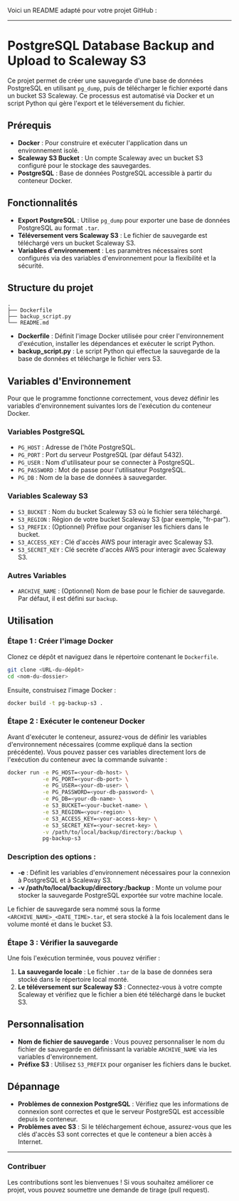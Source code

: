Voici un README adapté pour votre projet GitHub :

---

# PostgreSQL Database Backup and Upload to Scaleway S3

Ce projet permet de créer une sauvegarde d'une base de données PostgreSQL en utilisant `pg_dump`, puis de télécharger le fichier exporté dans un bucket S3 Scaleway. Ce processus est automatisé via Docker et un script Python qui gère l'export et le téléversement du fichier.

## Prérequis

- **Docker** : Pour construire et exécuter l'application dans un environnement isolé.
- **Scaleway S3 Bucket** : Un compte Scaleway avec un bucket S3 configuré pour le stockage des sauvegardes.
- **PostgreSQL** : Base de données PostgreSQL accessible à partir du conteneur Docker.

## Fonctionnalités

- **Export PostgreSQL** : Utilise `pg_dump` pour exporter une base de données PostgreSQL au format `.tar`.
- **Téléversement vers Scaleway S3** : Le fichier de sauvegarde est téléchargé vers un bucket Scaleway S3.
- **Variables d'environnement** : Les paramètres nécessaires sont configurés via des variables d'environnement pour la flexibilité et la sécurité.

## Structure du projet

```
.
├── Dockerfile
├── backup_script.py
└── README.md
```

- **Dockerfile** : Définit l'image Docker utilisée pour créer l'environnement d'exécution, installer les dépendances et exécuter le script Python.
- **backup_script.py** : Le script Python qui effectue la sauvegarde de la base de données et télécharge le fichier vers S3.

## Variables d'Environnement

Pour que le programme fonctionne correctement, vous devez définir les variables d'environnement suivantes lors de l'exécution du conteneur Docker.

### Variables PostgreSQL

- `PG_HOST` : Adresse de l'hôte PostgreSQL.
- `PG_PORT` : Port du serveur PostgreSQL (par défaut 5432).
- `PG_USER` : Nom d'utilisateur pour se connecter à PostgreSQL.
- `PG_PASSWORD` : Mot de passe pour l'utilisateur PostgreSQL.
- `PG_DB` : Nom de la base de données à sauvegarder.

### Variables Scaleway S3

- `S3_BUCKET` : Nom du bucket Scaleway S3 où le fichier sera téléchargé.
- `S3_REGION` : Région de votre bucket Scaleway S3 (par exemple, "fr-par").
- `S3_PREFIX` : (Optionnel) Préfixe pour organiser les fichiers dans le bucket.
- `S3_ACCESS_KEY` : Clé d'accès AWS pour interagir avec Scaleway S3.
- `S3_SECRET_KEY` : Clé secrète d'accès AWS pour interagir avec Scaleway S3.

### Autres Variables

- `ARCHIVE_NAME` : (Optionnel) Nom de base pour le fichier de sauvegarde. Par défaut, il est défini sur `backup`.
  
## Utilisation

### Étape 1 : Créer l'image Docker

Clonez ce dépôt et naviguez dans le répertoire contenant le `Dockerfile`.

```bash
git clone <URL-du-dépôt>
cd <nom-du-dossier>
```

Ensuite, construisez l'image Docker :

```bash
docker build -t pg-backup-s3 .
```

### Étape 2 : Exécuter le conteneur Docker

Avant d'exécuter le conteneur, assurez-vous de définir les variables d'environnement nécessaires (comme expliqué dans la section précédente). Vous pouvez passer ces variables directement lors de l'exécution du conteneur avec la commande suivante :

```bash
docker run -e PG_HOST=<your-db-host> \
           -e PG_PORT=<your-db-port> \
           -e PG_USER=<your-db-user> \
           -e PG_PASSWORD=<your-db-password> \
           -e PG_DB=<your-db-name> \
           -e S3_BUCKET=<your-bucket-name> \
           -e S3_REGION=<your-region> \
           -e S3_ACCESS_KEY=<your-access-key> \
           -e S3_SECRET_KEY=<your-secret-key> \
           -v /path/to/local/backup/directory:/backup \
           pg-backup-s3
```

### Description des options :

- **-e** : Définit les variables d'environnement nécessaires pour la connexion à PostgreSQL et à Scaleway S3.
- **-v /path/to/local/backup/directory:/backup** : Monte un volume pour stocker la sauvegarde PostgreSQL exportée sur votre machine locale.
  
Le fichier de sauvegarde sera nommé sous la forme `<ARCHIVE_NAME>_<DATE_TIME>.tar`, et sera stocké à la fois localement dans le volume monté et dans le bucket S3.

### Étape 3 : Vérifier la sauvegarde

Une fois l'exécution terminée, vous pouvez vérifier :

1. **La sauvegarde locale** : Le fichier `.tar` de la base de données sera stocké dans le répertoire local monté.
2. **Le téléversement sur Scaleway S3** : Connectez-vous à votre compte Scaleway et vérifiez que le fichier a bien été téléchargé dans le bucket S3.

## Personnalisation

- **Nom de fichier de sauvegarde** : Vous pouvez personnaliser le nom du fichier de sauvegarde en définissant la variable `ARCHIVE_NAME` via les variables d'environnement.
- **Préfixe S3** : Utilisez `S3_PREFIX` pour organiser les fichiers dans le bucket.

## Dépannage

- **Problèmes de connexion PostgreSQL** : Vérifiez que les informations de connexion sont correctes et que le serveur PostgreSQL est accessible depuis le conteneur.
- **Problèmes avec S3** : Si le téléchargement échoue, assurez-vous que les clés d'accès S3 sont correctes et que le conteneur a bien accès à Internet.

---

### Contribuer

Les contributions sont les bienvenues ! Si vous souhaitez améliorer ce projet, vous pouvez soumettre une demande de tirage (pull request).
